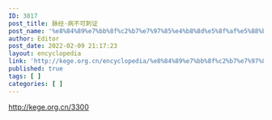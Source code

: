 ```yaml
---
ID: 3817
post_title: 脉经·病不可刺证
post_name: '%e8%84%89%e7%bb%8f%c2%b7%e7%97%85%e4%b8%8d%e5%8f%af%e5%88%ba%e8%af%81'
author: Editor
post_date: 2022-02-09 21:17:23
layout: encyclopedia
link: 'http://kege.org.cn/encyclopedia/%e8%84%89%e7%bb%8f%c2%b7%e7%97%85%e4%b8%8d%e5%8f%af%e5%88%ba%e8%af%81'
published: true
tags: [ ]
categories: [ ]
---
```

http://kege.org.cn/3300